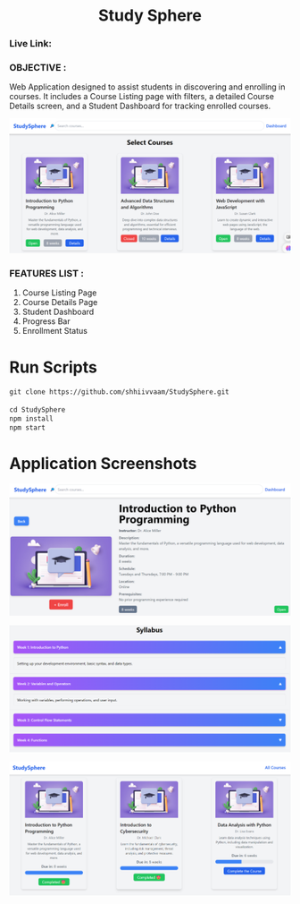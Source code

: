 <h1 align="center"> Study Sphere </h1>

### Live Link:

### OBJECTIVE :

Web Application designed to assist students in discovering and enrolling in courses. It includes a Course Listing page with filters, a detailed Course Details screen, and a Student Dashboard for tracking enrolled courses.

![1719130502374](image/README/1719130502374.png)

### FEATURES LIST :

1. Course Listing Page
2. Course Details Page
3. Student Dashboard
4. Progress Bar
5. Enrollment Status

# Run Scripts

```Terminal
git clone https://github.com/shhiivvaam/StudySphere.git

cd StudySphere
npm install
npm start
```

# Application Screenshots

![1719130637474](image/README/1719130637474.png)

![1719130662002](image/README/1719130662002.png)

![1719130892613](image/README/1719130892613.png)

